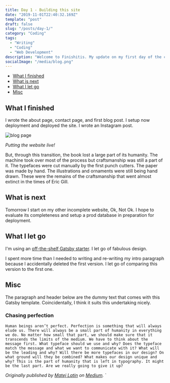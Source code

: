 ```yaml
---
title: Day 1 - Building this site
date: "2019-11-01T22:40:32.169Z"
template: "post"
draft: false
slug: "/posts/day-1/"
category: "Coding"
tags:
  - "Writing"
  - "Coding"
  - "Web Development"
description: "Welcome to Finishitis. My update on my first day of the challenge. Wrote an introduction to the site. Deployed to Zeit."
socialImage: "/media/blog.png"
---
```


- [What I finished](#what-I-finished)
- [What is next](#what-is-next)
- [What I let go](#what-I-let-go)
- [Misc](#misc)

## What I finished

I wrote the about page, contact page, and first blog post. I setup now deployment and deployed the site. I wrote an Instagram post.

![blog page](/media/blog.png)

_Putting the website live!_

But, through this transition, the book lost a large part of its humanity. The machine took over most of the process but craftsmanship was still a part of it. The typefaces were cut manually by the first punch cutters. The paper was made by hand. The illustrations and ornaments were still being hand drawn. These were the remains of the craftsmanship that went almost extinct in the times of Eric Gill.

## What is next

Tomorrow I start on my other incomplete website, Ok, Not Ok. I hope to evaluate its completeness and setup a prod database in preparation for deployment.

## What I let go

I'm using an [off-the-shelf Gatsby starter](https://www.gatsbyjs.org/starters/alxshelepenok/gatsby-starter-lumen/). I let go of fabulous design.

I spent more time than I needed to writing and re-writing my intro paragraph because I accidentally deleted the first version. I let go of comparing this version to the first one.

## Misc

The paragraph and header below are the dummy text that comes with this Gatsby template. Coincidentally, I think it suits this undertaking nicely.

### Chasing perfection

`Human beings aren’t perfect. Perfection is something that will always elude us. There will always be a small part of humanity in everything we do. No matter how small that part, we should make sure that it transcends the limits of the medium. We have to think about the message first. What typeface should we use and why? Does the typeface match the message and what we want to communicate with it? What will be the leading and why? Will there be more typefaces in our design? On what ground will they be combined? What makes our design unique and why? This is the part of humanity that is left in typography. It might be the last part. Are we really going to give it up?`

_Originally published by [Matej Latin](http://matejlatin.co.uk/) on [Medium](https://medium.com/design-notes/humane-typography-in-the-digital-age-9bd5c16199bd?ref=webdesignernews.com#.lygo82z0x)._
`
